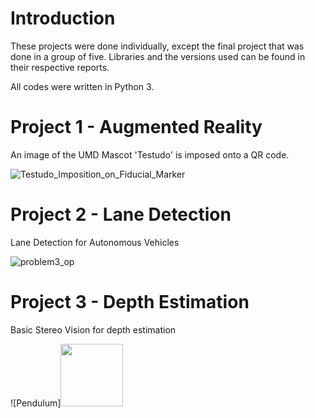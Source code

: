 # Introduction

These projects were done individually, except the final project that was done in a group of five. Libraries and the versions used can be found in their respective reports.

All codes were written in Python 3.

# Project 1 - Augmented Reality

An image of the UMD Mascot 'Testudo' is imposed onto a QR code.

![Testudo_Imposition_on_Fiducial_Marker](https://user-images.githubusercontent.com/35636842/218388747-61e907b2-698e-40e7-a37b-0c6128a82328.gif)

# Project 2 - Lane Detection

Lane Detection for Autonomous Vehicles

![problem3_op](https://user-images.githubusercontent.com/35636842/218388856-fd6b5e5a-61d4-4e0d-a719-585bd75d6ff4.gif)

# Project 3 - Depth Estimation

Basic Stereo Vision for depth estimation

![Pendulum]<img src="https://github.com/Kelebrimbor97/ENPM-673-Perception-for-Autonomous-Robotics/blob/a4a6597ebaf2d5ade34e9a8446b770a94cc50c10/Project%203%20-%20Depth%20Estimation/Output/Disparity_map_pendulum.png" width="100" height="100">

